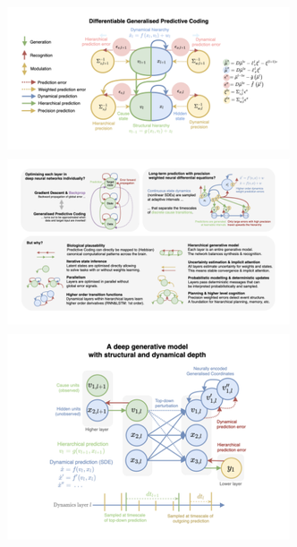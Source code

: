 ![alt Overview](https://github.com/andreofner/pyGPC/blob/master/summary.png)


![alt Overview](https://github.com/andreofner/pyGPC/blob/master/details.png)


![alt Overview](https://github.com/andreofner/pyGPC/blob/master/DGM.png)
